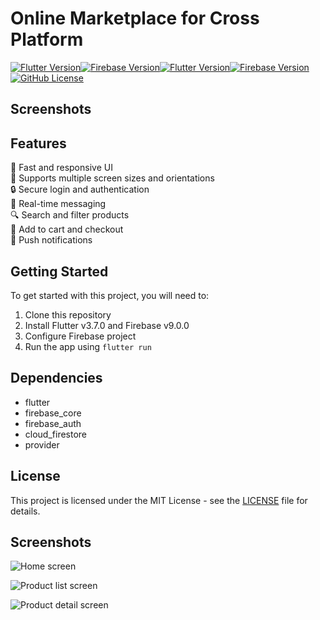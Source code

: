 # Online Marketplace for Cross Platform
[![Flutter Version](https://img.shields.io/badge/flutter-v3.7.0-blue.svg)](https://flutter.dev/docs/development/tools/sdk/releases)[![Firebase Version](https://img.shields.io/badge/firebase-v9.0.0-orange.svg)](https://firebase.google.com/docs/android/setup)[![Flutter Version](https://img.shields.io/badge/flutter-v3.7.0-blue.svg)](https://flutter.dev/docs/development/tools/sdk/releases)[![Firebase Version](https://img.shields.io/badge/firebase-v9.0.0-green.svg)](https://firebase.google.com/docs/android/setup)[![GitHub License](https://img.shields.io/badge/license-MIT-green)](https://github.com/username/repo/blob/main/LICENSE)


## Screenshots



## Features

🚀 Fast and responsive UI\
📱 Supports multiple screen sizes and orientations\
🔒 Secure login and authentication\
💬 Real-time messaging\
🔍 Search and filter products\
🛒 Add to cart and checkout\
🔔 Push notifications

## Getting Started

To get started with this project, you will need to:

1. Clone this repository
2. Install Flutter v3.7.0 and Firebase v9.0.0
3. Configure Firebase project
4. Run the app using `flutter run`

## Dependencies

- flutter
- firebase_core
- firebase_auth
- cloud_firestore
- provider

## License

This project is licensed under the MIT License - see the [LICENSE](LICENSE) file for details.


## Screenshots

![Home screen](https://user-images.githubusercontent.com/87107996/214765165-a0ecb2a2-d275-4430-be9c-38f253db707c.png)

![Product list screen](https://user-images.githubusercontent.com/87107996/214764928-578a7244-96d7-4417-b8dd-e35657f459e5.png)

![Product detail screen](https://user-images.githubusercontent.com/87107996/214765030-abd2d8e1-08ba-451d-aebd-1370b156fa1a.png)
